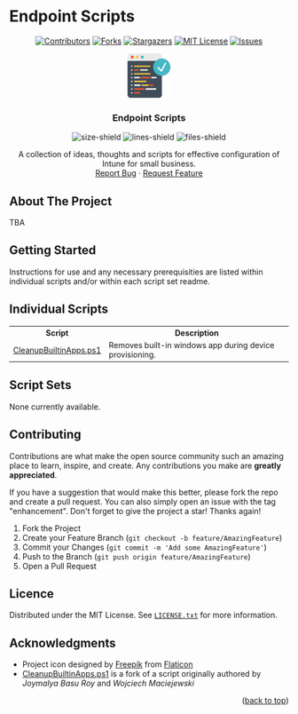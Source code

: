 # Endpoint Scripts
<div id="top"></div>

<div align="center">
  <!-- PROJECT SHIELDS -->

  [![Contributors][contributors-shield]][contributors-url]
  [![Forks][forks-shield]][forks-url]
  [![Stargazers][stars-shield]][stars-url]
  [![MIT License][license-shield]][license-url]
  [![Issues][issues-shield]][issues-url]
  <br />

  <a href="https://github.com/ALARP-Solutions/ExeDeploymentBuilder">
    <img src="logo.png" alt="Logo" width="80" height="80">
  </a>

  <h3>Endpoint Scripts</h3>

  ![size-shield]
  ![lines-shield]
  ![files-shield]
  
  A collection of ideas, thoughts and scripts for effective configuration of Intune for small business.
  <br />
  <a href="https://github.com/ALARP-Solutions/EndpointScripts/issues">Report Bug</a>
  ·
  <a href="https://github.com/ALARP-Solutions/EndpointScripts/issues">Request Feature</a>
  
</div>

<!-- <details open>
  <summary><h4>Table of Contents</h4></summary>
  <ol>
    <li>
      <a href="#about-the-project">About The Project</a>
    </li>
    <li>
      <a href="#getting-started">Getting Started</a>
    </li>
    <li>
      <a href="#Individual-Scripts">Individual Scripts</a>
    </li>
    <li>
      <a href="#Individual-Scripts">Individual Scripts</a>
    </li>
    <li><a href="#contributing">Contributing</a></li>
    <li><a href="#license">License</a></li>
    <li><a href="#acknowledgments">Acknowledgments</a></li>
  </ol>
</details> -->

<!-- ABOUT THE PROJECT -->

## About The Project

  TBA

<!-- <p align="right">(<a href="#top">back to top</a>)</p> -->

## Getting Started

Instructions for use and any necessary prerequisities are listed within individual scripts and/or within each script set readme.

<!-- <p align="right">(<a href="#top">back to top</a>)</p> -->

<!-- Individual Scripts -->
<!-- <details open>
  <summary style="cursor:pointer"><h2>Individual Scripts</h2></summary> -->
## Individual Scripts

<table>
  <tr>
    <th style="width:10;">Script</th>
    <th style="width:90;">Description</th>
  </tr>
  <tr>
    <td><a href="https://github.com/ALARP-Solutions/EndpointScripts/blob/master/CleanupBuiltinApps.ps1">CleanupBuiltinApps.ps1</a></td>
    <td>Removes built-in windows app during device provisioning.</td>
  </tr>
</table>

## Script Sets
None currently available.

## Contributing
Contributions are what make the open source community such an amazing place to learn, inspire, and create. Any contributions you make are **greatly appreciated**.

If you have a suggestion that would make this better, please fork the repo and create a pull request. You can also simply open an issue with the tag "enhancement".
Don't forget to give the project a star! Thanks again!

1. Fork the Project
2. Create your Feature Branch (`git checkout -b feature/AmazingFeature`)
3. Commit your Changes (`git commit -m 'Add some AmazingFeature'`)
4. Push to the Branch (`git push origin feature/AmazingFeature`)
5. Open a Pull Request

## Licence

Distributed under the MIT License. See [`LICENSE.txt`](https://github.com/ALARP-Solutions/EndpointScripts/blob/main/LICENSE.txt) for more information.



## Acknowledgments

- Project icon designed by [Freepik](https://www.flaticon.com/authors/freepik) from [Flaticon](https://www.flaticon.com/free-icons/programming)
- <a href="https://github.com/ALARP-Solutions/EndpointScripts/blob/master/CleanupBuiltinApps.ps1">CleanupBuiltinApps.ps1</a> is a fork of a script originally authored by _Joymalya Basu Roy_ and _Wojciech Maciejewski_
<p align="right">(<a href="#top">back to top</a>)</p>

[contributors-shield]: https://img.shields.io/github/contributors/ALARP-Solutions/EndpointScripts.svg?style=for-the-badge
[contributors-url]: https://github.com/ALARP-Solutions/EndpointScripts/graphs/contributors
[forks-shield]: https://img.shields.io/github/forks/ALARP-Solutions/EndpointScripts.svg?style=for-the-badge
[forks-url]: https://github.com/ALARP-Solutions/ExeDeploymentBuilder/network/members
[stars-shield]: https://img.shields.io/github/stars/ALARP-Solutions/EndpointScripts.svg?style=for-the-badge
[stars-url]: https://github.com/ALARP-Solutions/EndpointScripts/stargazers
[issues-shield]: https://img.shields.io/github/issues/ALARP-Solutions/EndpointScripts.svg?style=for-the-badge
[issues-url]: https://github.com/ALARP-Solutions/EndpointScripts/issues
[license-shield]: https://img.shields.io/github/license/ALARP-Solutions/EndpointScripts.svg?style=for-the-badge
[license-url]: https://github.com/ALARP-Solutions/EndpointScripts/blob/master/LICENSE.txt
[files-shield]: https://img.shields.io/github/directory-file-count/ALARP-Solutions/EndpointScripts
[lines-shield]: https://img.shields.io/tokei/lines/github/ALARP-Solutions/EndpointScripts
[size-shield]: https://img.shields.io/github/repo-size/alarp-solutions/EndpointScripts

<!-- [linkedin-url]: https://linkedin.com/in/linkedin_username -->

[product-screenshot]: images/screenshot.png
